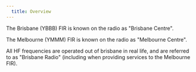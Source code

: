```yaml
---
  title: Overview
---
```


The Brisbane (YBBB) FIR is known on the radio as "Brisbane Centre".

The Melbourne (YMMM) FIR is known on the radio as "Melbourne Centre".

All HF frequencies are operated out of brisbane in real life, and are referred to as "Brisbane Radio" (including when providing services to the Melbourne FIR).